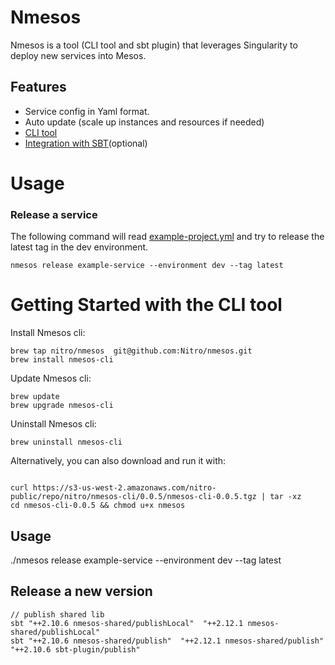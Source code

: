# Nmesos 

Nmesos is a tool (CLI tool and sbt plugin) that leverages Singularity 
to deploy new services into Mesos.

## Features

 - Service config in Yaml format.
 - Auto update (scale up instances and resources if needed)
 - [CLI tool](cli/)
 - [Integration with SBT](sbt-plugin/)(optional)
 
# Usage

### Release a service

The following command will read [example-project.yml](sbt-plugin/example-project/example-project.yml)
and try to release the latest tag in the dev environment.

```
nmesos release example-service --environment dev --tag latest
```

# Getting Started with the CLI tool

Install Nmesos cli:

```
brew tap nitro/nmesos  git@github.com:Nitro/nmesos.git
brew install nmesos-cli
```

Update Nmesos cli:
```
brew update
brew upgrade nmesos-cli
```

Uninstall Nmesos cli:
```
brew uninstall nmesos-cli
```

Alternatively, you can also download and run it with:

```

curl https://s3-us-west-2.amazonaws.com/nitro-public/repo/nitro/nmesos-cli/0.0.5/nmesos-cli-0.0.5.tgz | tar -xz
cd nmesos-cli-0.0.5 && chmod u+x nmesos
````

## Usage

./nmesos release example-service --environment dev --tag latest



## Release a new version

```
// publish shared lib
sbt "++2.10.6 nmesos-shared/publishLocal"  "++2.12.1 nmesos-shared/publishLocal"
sbt "++2.10.6 nmesos-shared/publish"  "++2.12.1 nmesos-shared/publish" "++2.10.6 sbt-plugin/publish"
```